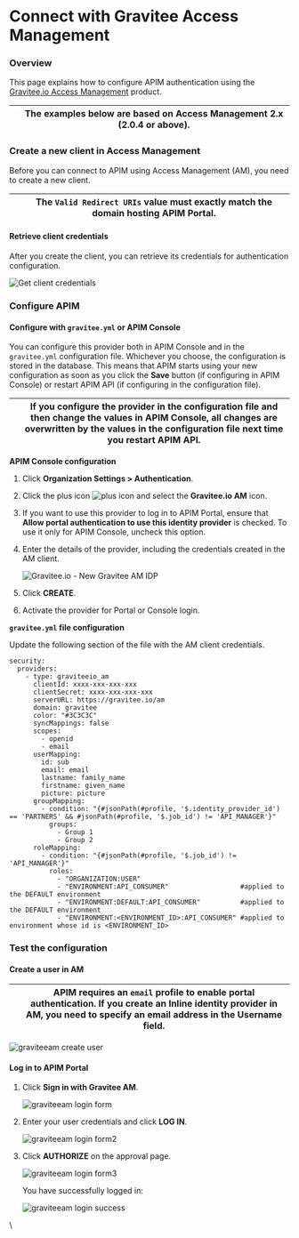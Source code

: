 # Connect with Gravitee Access Management

### Overview

This page explains how to configure APIM authentication using the [Gravitee.io Access Management](https://www.gravitee.io/products/access-management) product.

|   | The examples below are based on Access Management 2.x (2.0.4 or above). |
| - | ----------------------------------------------------------------------- |

### Create a new client in Access Management

Before you can connect to APIM using Access Management (AM), you need to create a new client.

|   | The `Valid Redirect URIs` value must exactly match the domain hosting APIM Portal. |
| - | ---------------------------------------------------------------------------------- |

#### Retrieve client credentials

After you create the client, you can retrieve its credentials for authentication configuration.

![Get client credentials](https://docs.gravitee.io/images/apim/3.x/installation/authentication/graviteeam\_client\_credentials.png)

### Configure APIM

#### Configure with `gravitee.yml` or APIM Console

You can configure this provider both in APIM Console and in the `gravitee.yml` configuration file. Whichever you choose, the configuration is stored in the database. This means that APIM starts using your new configuration as soon as you click the **Save** button (if configuring in APIM Console) or restart APIM API (if configuring in the configuration file).

|   | If you configure the provider in the configuration file and then change the values in APIM Console, all changes are overwritten by the values in the configuration file next time you restart APIM API. |
| - | ------------------------------------------------------------------------------------------------------------------------------------------------------------------------------------------------------- |

**APIM Console configuration**

1. Click **Organization Settings > Authentication**.
2. Click the plus icon ![plus icon](https://docs.gravitee.io/images/icons/plus-icon.png) and select the **Gravitee.io AM** icon.
3. If you want to use this provider to log in to APIM Portal, ensure that **Allow portal authentication to use this identity provider** is checked. To use it only for APIM Console, uncheck this option.
4.  Enter the details of the provider, including the credentials created in the AM client.

    ![Gravitee.io - New Gravitee AM IDP](https://docs.gravitee.io/images/apim/3.x/management-api-configuration-idp/new-am.png)
5. Click **CREATE**.
6. Activate the provider for Portal or Console login.

**`gravitee.yml` file configuration**

Update the following section of the file with the AM client credentials.

```
security:
  providers:
    - type: graviteeio_am
      clientId: xxxx-xxx-xxx-xxx
      clientSecret: xxxx-xxx-xxx-xxx
      serverURL: https://gravitee.io/am
      domain: gravitee
      color: "#3C3C3C"
      syncMappings: false
      scopes:
        - openid
        - email
      userMapping:
        id: sub
        email: email
        lastname: family_name
        firstname: given_name
        picture: picture
      groupMapping:
        - condition: "{#jsonPath(#profile, '$.identity_provider_id') == 'PARTNERS' && #jsonPath(#profile, '$.job_id') != 'API_MANAGER'}"
          groups:
            - Group 1
            - Group 2
      roleMapping:
        - condition: "{#jsonPath(#profile, '$.job_id') != 'API_MANAGER'}"
          roles:
            - "ORGANIZATION:USER"
            - "ENVIRONMENT:API_CONSUMER"                  #applied to the DEFAULT environment
            - "ENVIRONMENT:DEFAULT:API_CONSUMER"          #applied to the DEFAULT environment
            - "ENVIRONMENT:<ENVIRONMENT_ID>:API_CONSUMER" #applied to environment whose id is <ENVIRONMENT_ID>
```

### Test the configuration

#### Create a user in AM

|   | APIM requires an `email` profile to enable portal authentication. If you create an Inline identity provider in AM, you need to specify an email address in the **Username** field. |
| - | ---------------------------------------------------------------------------------------------------------------------------------------------------------------------------------- |

![graviteeam create user](https://docs.gravitee.io/images/apim/3.x/installation/authentication/graviteeam\_create\_user.png)

#### Log in to APIM Portal

1.  Click **Sign in with Gravitee AM**.

    ![graviteeam login form](https://docs.gravitee.io/images/apim/3.x/installation/authentication/graviteeam\_login\_form.png)
2.  Enter your user credentials and click **LOG IN**.

    ![graviteeam login form2](https://docs.gravitee.io/images/apim/3.x/installation/authentication/graviteeam\_login\_form2.png)
3.  Click **AUTHORIZE** on the approval page.

    ![graviteeam login form3](https://docs.gravitee.io/images/apim/3.x/installation/authentication/graviteeam\_login\_form3.png)

    You have successfully logged in:

    ![graviteeam login success](https://docs.gravitee.io/images/apim/3.x/installation/authentication/graviteeam\_login\_success.png)

\
